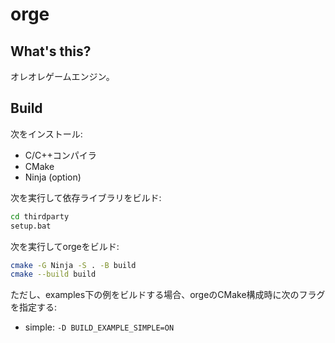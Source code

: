 # orge

## What's this?

オレオレゲームエンジン。

## Build

次をインストール:

- C/C++コンパイラ
- CMake
- Ninja (option)

次を実行して依存ライブラリをビルド:

```sh
cd thirdparty
setup.bat
```

次を実行してorgeをビルド:

```sh
cmake -G Ninja -S . -B build
cmake --build build
```

ただし、examples下の例をビルドする場合、orgeのCMake構成時に次のフラグを指定する:

- simple: `-D BUILD_EXAMPLE_SIMPLE=ON`

